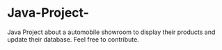 # Java-Project-
Java Project about a automobile showroom to display their products and update their database.
Feel free to contribute. 
